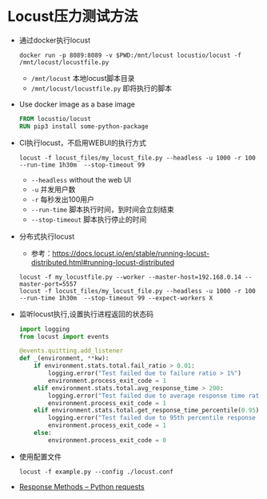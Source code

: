 # Locust压力测试方法

* 通过docker执行locust

    `docker run -p 8089:8089 -v $PWD:/mnt/locust locustio/locust -f /mnt/locust/locustfile.py`

    + `/mnt/locust` 本地locust脚本目录
    + `/mnt/locust/locustfile.py` 即将执行的脚本

* Use docker image as a base image

    ```dockerfile
    FROM locustio/locust
    RUN pip3 install some-python-package
    ```

* CI执行locust，不启用WEBUI的执行方式

    `locust -f locust_files/my_locust_file.py --headless -u 1000 -r 100  --run-time 1h30m  --stop-timeout 99`
    + `--headless` without the web UI
    + `-u` 并发用户数
    + `-r` 每秒发出100用户
    + `--run-time` 脚本执行时间，到时间会立刻结束
    + `--stop-timeout` 脚本执行停止的时间

* 分布式执行locust
    + 参考：https://docs.locust.io/en/stable/running-locust-distributed.html#running-locust-distributed

    ```
    locust -f my_locustfile.py --worker --master-host=192.168.0.14 --master-port=5557
    locust -f locust_files/my_locust_file.py --headless -u 1000 -r 100  --run-time 1h30m  --stop-timeout 99 --expect-workers X
    ```

* 监听locust执行,设置执行进程返回的状态码

    ```python
    import logging
    from locust import events

    @events.quitting.add_listener
    def _(environment, **kw):
        if environment.stats.total.fail_ratio > 0.01:
            logging.error("Test failed due to failure ratio > 1%")
            environment.process_exit_code = 1
        elif environment.stats.total.avg_response_time > 200:
            logging.error("Test failed due to average response time ratio > 200 ms")
            environment.process_exit_code = 1
        elif environment.stats.total.get_response_time_percentile(0.95) > 800:
            logging.error("Test failed due to 95th percentile response time > 800 ms")
            environment.process_exit_code = 1
        else:
            environment.process_exit_code = 0

    ```

* 使用配置文件

    `locust -f example.py --config ./locust.conf`

* [Response Methods – Python requests](https://www.geeksforgeeks.org/response-methods-python-requests/)
